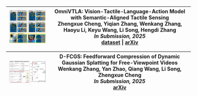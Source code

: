 




| <img src="../static/assets/img/teaser_omnivtla.png" alt="OmniVTLA" width="200" style="height:auto; border-radius:6px; display:block;" /> | **OmniVTLA: Vision-Tactile-Language-Action Model with Semantic-Aligned Tactile Sensing**  <br>Zhengxue Cheng, Yiqian Zhang, <span class="author-me">Wenkang Zhang</span>, Haoyu Li, Keyu Wang, Li Song, Hengdi Zhang  <br>*In Submission, 2025*  <br>[dataset](https://readerek.github.io/Objtac.github.io/) &#124; [arXiv](https://arxiv.org/abs/2508.08706) |
|---|---|

| <img src="../static/assets/img/teaser_dfcgs.png" alt="D-FCGS" width="200" style="height:auto; border-radius:6px; display:block;" /> | **D-FCGS: Feedforward Compression of Dynamic Gaussian Splatting for Free-Viewpoint Videos**  <br> <span class="author-me">Wenkang Zhang</span>, Yan Zhao, Qiang Wang, Li Song, Zhengxue Cheng  <br>*In Submission, 2025*  <br>[arXiv](https://arxiv.org/abs/2507.05859) |
|---|---|

<!-- 可继续添加更多论文卡片，格式一致 -->









